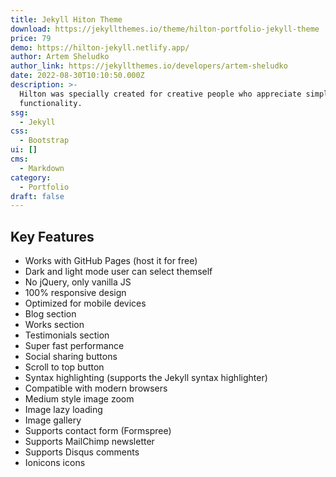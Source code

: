 ```yaml
---
title: Jekyll Hiton Theme
download: https://jekyllthemes.io/theme/hilton-portfolio-jekyll-theme
price: 79
demo: https://hilton-jekyll.netlify.app/
author: Artem Sheludko
author_link: https://jekyllthemes.io/developers/artem-sheludko
date: 2022-08-30T10:10:50.000Z
description: >-
  Hilton was specially created for creative people who appreciate simplicity and
  functionality.
ssg:
  - Jekyll
css:
  - Bootstrap
ui: []
cms:
  - Markdown
category:
  - Portfolio
draft: false
---
```

## Key Features

- Works with GitHub Pages (host it for free)
- Dark and light mode user can select themself
- No jQuery, only vanilla JS
- 100% responsive design
- Optimized for mobile devices
- Blog section
- Works section
- Testimonials section
- Super fast performance
- Social sharing buttons
- Scroll to top button
- Syntax highlighting (supports the Jekyll syntax highlighter)
- Compatible with modern browsers
- Medium style image zoom
- Image lazy loading
- Image gallery
- Supports contact form (Formspree)
- Supports MailChimp newsletter
- Supports Disqus comments
- Ionicons icons
